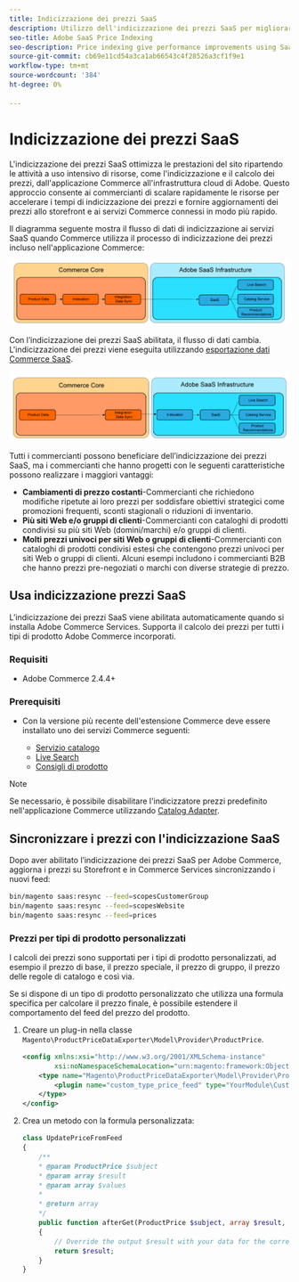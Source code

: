 ```yaml
---
title: Indicizzazione dei prezzi SaaS
description: Utilizzo dell'indicizzazione dei prezzi SaaS per migliorare le prestazioni
seo-title: Adobe SaaS Price Indexing
seo-description: Price indexing give performance improvements using SaaS infrastructure
source-git-commit: cb69e11cd54a3ca1ab66543c4f28526a3cf1f9e1
workflow-type: tm+mt
source-wordcount: '384'
ht-degree: 0%

---
```


# Indicizzazione dei prezzi SaaS

L&#39;indicizzazione dei prezzi SaaS ottimizza le prestazioni del sito ripartendo le attività a uso intensivo di risorse, come l&#39;indicizzazione e il calcolo dei prezzi, dall&#39;applicazione Commerce all&#39;infrastruttura cloud di Adobe. Questo approccio consente ai commercianti di scalare rapidamente le risorse per accelerare i tempi di indicizzazione dei prezzi e fornire aggiornamenti dei prezzi allo storefront e ai servizi Commerce connessi in modo più rapido.

Il diagramma seguente mostra il flusso di dati di indicizzazione ai servizi SaaS quando Commerce utilizza il processo di indicizzazione dei prezzi [](https://experienceleague.adobe.com/en/docs/commerce-operations/configuration-guide/cli/manage-indexers) incluso nell&#39;applicazione Commerce:

![Flusso di dati predefinito](assets/old_way.png)

Con l’indicizzazione dei prezzi SaaS abilitata, il flusso di dati cambia. L&#39;indicizzazione dei prezzi viene eseguita utilizzando [esportazione dati Commerce SaaS](../data-export/data-synchronization.md).

![Flusso dati indicizzazione prezzo SaaS](assets/new_way.png)

Tutti i commercianti possono beneficiare dell’indicizzazione dei prezzi SaaS, ma i commercianti che hanno progetti con le seguenti caratteristiche possono realizzare i maggiori vantaggi:

* **Cambiamenti di prezzo costanti**-Commercianti che richiedono modifiche ripetute ai loro prezzi per soddisfare obiettivi strategici come promozioni frequenti, sconti stagionali o riduzioni di inventario.
* **Più siti Web e/o gruppi di clienti**-Commercianti con cataloghi di prodotti condivisi su più siti Web (domini/marchi) e/o gruppi di clienti.
* **Molti prezzi univoci per siti Web o gruppi di clienti**-Commercianti con cataloghi di prodotti condivisi estesi che contengono prezzi univoci per siti Web o gruppi di clienti. Alcuni esempi includono i commercianti B2B che hanno prezzi pre-negoziati o marchi con diverse strategie di prezzo.

## Usa indicizzazione prezzi SaaS

L’indicizzazione dei prezzi SaaS viene abilitata automaticamente quando si installa Adobe Commerce Services. Supporta il calcolo dei prezzi per tutti i tipi di prodotto Adobe Commerce incorporati.

### Requisiti

* Adobe Commerce 2.4.4+

### Prerequisiti

* Con la versione più recente dell&#39;estensione Commerce deve essere installato uno dei servizi Commerce seguenti:

   * [Servizio catalogo](../catalog-service/overview.md)
   * [Live Search](../live-search/overview.md)
   * [Consigli di prodotto](../product-recommendations/guide-overview.md)


>[!NOTE]
>
>Se necessario, è possibile disabilitare l&#39;indicizzatore prezzi predefinito nell&#39;applicazione Commerce utilizzando [Catalog Adapter](catalog-adapter.md).

## Sincronizzare i prezzi con l&#39;indicizzazione SaaS

Dopo aver abilitato l’indicizzazione dei prezzi SaaS per Adobe Commerce, aggiorna i prezzi su Storefront e in Commerce Services sincronizzando i nuovi feed:

```bash
bin/magento saas:resync --feed=scopesCustomerGroup
bin/magento saas:resync --feed=scopesWebsite
bin/magento saas:resync --feed=prices
```

### Prezzi per tipi di prodotto personalizzati

I calcoli dei prezzi sono supportati per i tipi di prodotto personalizzati, ad esempio il prezzo di base, il prezzo speciale, il prezzo di gruppo, il prezzo delle regole di catalogo e così via.

Se si dispone di un tipo di prodotto personalizzato che utilizza una formula specifica per calcolare il prezzo finale, è possibile estendere il comportamento del feed del prezzo del prodotto.

1. Creare un plug-in nella classe `Magento\ProductPriceDataExporter\Model\Provider\ProductPrice`.

   ```xml
   <config xmlns:xsi="http://www.w3.org/2001/XMLSchema-instance"
           xsi:noNamespaceSchemaLocation="urn:magento:framework:ObjectManager/etc/config.xsd">
       <type name="Magento\ProductPriceDataExporter\Model\Provider\ProductPrice">
           <plugin name="custom_type_price_feed" type="YourModule\CustomProductType\Plugin\UpdatePriceFromFeed" />
       </type>
   </config>
   ```

1. Crea un metodo con la formula personalizzata:

   ```php
   class UpdatePriceFromFeed
   {
       /**
       * @param ProductPrice $subject
       * @param array $result
       * @param array $values
       *
       * @return array
       */
       public function afterGet(ProductPrice $subject, array $result, array $values) : array
       {
           // Override the output $result with your data for the corresponding products (see original method for details) 
           return $result;
       }
   }
   ```

